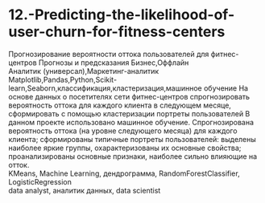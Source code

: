 # 12.-Predicting-the-likelihood-of-user-churn-for-fitness-centers


Прогнозирование вероятности оттока пользователей для фитнес-центров	
Прогнозы и предсказания	Бизнес,Оффлайн	
Аналитик (универсал),Маркетинг-аналитик	Matplotlib,Pandas,Python,Scikit-learn,Seaborn,классификация,кластеризация,машинное обучение	
На основе данных о посетителях сети фитнес-центров спрогнозировать вероятность оттока для каждого клиента в следующем месяце, сформировать с помощью кластеризации портреты пользователей	В данном проекте использовано машинное обучение. Спрогнозирована вероятность оттока (на уровне следующего месяца) для каждого клиента; сформированы типичные портреты пользователей: выделены наиболее яркие группы, охарактеризованы их основные свойства; проанализированы основные признаки, наиболее сильно влияющие на отток.	
KMeans, Machine Learning, дендрограмма, RandomForestClassifier, LogisticRegression	
data analyst, аналитик данных, data scientist
